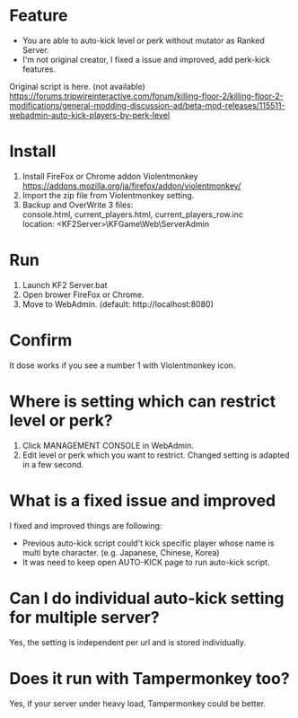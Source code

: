 
# Feature

* You are able to auto-kick level or perk without mutator as Ranked Server.
* I'm not original creator, I fixed a issue and improved, add perk-kick features.  

Original script is here. (not available)  
https://forums.tripwireinteractive.com/forum/killing-floor-2/killing-floor-2-modifications/general-modding-discussion-ad/beta-mod-releases/115511-webadmin-auto-kick-players-by-perk-level

# Install

1. Install FireFox or Chrome addon Violentmonkey https://addons.mozilla.org/ja/firefox/addon/violentmonkey/  
2. Import the zip file from Violentmonkey setting.  
3. Backup and OverWrite 3 files:  
console.html, current_players.html, current_players_row.inc  
location: \<KF2Server\>\KFGame\Web\ServerAdmin  

# Run

1. Launch KF2 Server.bat
2. Open brower FireFox or Chrome.
3. Move to WebAdmin. (default: http://localhost:8080)  

# Confirm

It dose works if you see a number 1 with Violentmonkey icon.

# Where is setting which can restrict level or perk?

1. Click MANAGEMENT CONSOLE in WebAdmin.
2. Edit level or perk which you want to restrict. Changed setting is adapted in a few second.  

# What is a fixed issue and improved

I fixed and improved things are following:

* Previous auto-kick script could't kick specific player whose name is multi byte character. (e.g. Japanese, Chinese, Korea)  
* It was need to keep open AUTO-KICK page to run auto-kick script.

# Can I do individual auto-kick setting for multiple server?	

Yes, the setting is independent per url and is stored individually.

# Does it run with Tampermonkey too?

Yes, if your server under heavy load, Tampermonkey could be better.
